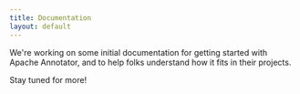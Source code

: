 ```yaml
---
title: Documentation
layout: default
---
```


We're working on some initial documentation for getting started with Apache
Annotator, and to help folks understand how it fits in their projects.

Stay tuned for more!
